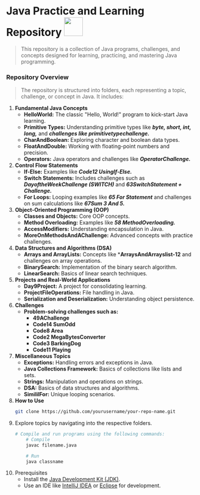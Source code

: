 
# Java Practice and Learning Repository  <img src = 'https://github.com/user-attachments/assets/d45f4adf-7968-496f-8bbd-0f698f2bbac5' width=50px/>
> This repository is a collection of Java programs, challenges, and concepts designed for learning, practicing, and mastering Java programming.
### Repository Overview
> The repository is structured into folders, each representing a topic, challenge, or concept in Java. It includes:
1. **Fundamental Java Concepts**
   + **HelloWorld:** The classic "Hello, World!" program to kick-start Java learning.
   + **Primitive Types:** Understanding primitive types like ***byte, short, int, long,*** and ***challenges like primitivetypechallenge.***
   + **CharAndBoolean:** Exploring character and boolean data types.
   + **FloatAndDouble:** Working with floating-point numbers and precision.
   + **Operators:** Java operators and challenges like ***OperatorChallenge.***
2. **Control Flow Statements**
   + **If-Else:** Examples like ***Code12 UsingIf-Else.***
   + **Switch Statements:** Includes challenges such as ***DayoftheWeekChallenge (SWITCH)*** and ***63SwitchStatement + Challenge.***
   + **For Loops:** Looping examples like ***65 For Statement*** and challenges on sum calculations like ***67Sum 3 And 5.***
3. **Object-Oriented Programming (OOP)**
   + **Classes and Objects:** Core OOP concepts.
   + **Method Overloading:** Examples like ***58 MethodOverloading.***
   + **AccessModifiers:** Understanding encapsulation in Java.
   + **MoreOnMethodsAndAChallenge:** Advanced concepts with practice challenges.
4. **Data Structures and Algorithms (DSA)**
   + **Arrays and ArrayLists:** Concepts like ***ArraysAndArrayslist-12** and challenges on array operations.
   + **BinarySearch:** Implementation of the binary search algorithm.
   + **LinearSearch:** Basics of linear search techniques.
5. **Projects and Real-World Applications**
   + **Day9Project:** A project for consolidating learning.
   + **ProjectFileOperations:** File handling in Java.
   + **Serialization and Deserialization:** Understanding object persistence.
6. **Challenges**
   - **Problem-solving challenges such as:**
     - **49AChallenge**
     - **Code14 SumOdd**
     - **Code8 Area**
     - **Code2 MegaBytesConverter**
     - **Code3 BarkingDog**
     - **Code11 Playing**
 7. **Miscellaneous Topics**
    + **Exceptions:** Handling errors and exceptions in Java.
    + **Java Collections Framework:** Basics of collections like lists and sets.
    + **Strings:** Manipulation and operations on strings.
    + **DSA:** Basics of data structures and algorithms.
    + **SimililFor:** Unique looping scenarios.
 8. **How to Use**
    ```bash
    git clone https://github.com/yourusername/your-repo-name.git
    ```
 9. Explore topics by navigating into the respective folders.
    ```bash
    # Compile and run programs using the following commands:
        # Compile  
        javac filename.java  

        # Run  
        java classname  

     ```
 10. Prerequisites
     - Install the [Java Development Kit (JDK)](https://www.oracle.com/java/technologies/downloads/?er=221886).
     - Use an IDE like [IntelliJ IDEA](https://www.jetbrains.com/idea/) or [Eclipse](https://www.jetbrains.com/idea/) for development.              
